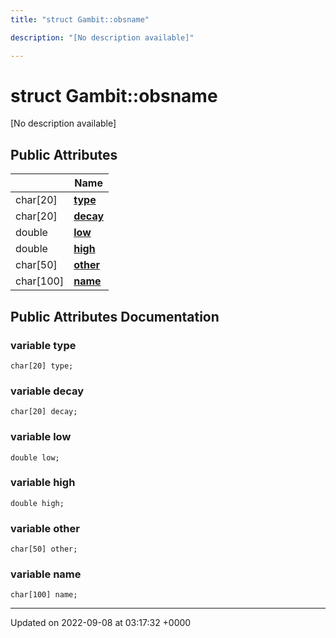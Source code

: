 ```yaml
---
title: "struct Gambit::obsname"

description: "[No description available]"

---
```


# struct Gambit::obsname



[No description available]

## Public Attributes

|                | Name           |
| -------------- | -------------- |
| char[20] | **[type](/documentation/code/classes/structgambit_1_1obsname/#variable-type)**  |
| char[20] | **[decay](/documentation/code/classes/structgambit_1_1obsname/#variable-decay)**  |
| double | **[low](/documentation/code/classes/structgambit_1_1obsname/#variable-low)**  |
| double | **[high](/documentation/code/classes/structgambit_1_1obsname/#variable-high)**  |
| char[50] | **[other](/documentation/code/classes/structgambit_1_1obsname/#variable-other)**  |
| char[100] | **[name](/documentation/code/classes/structgambit_1_1obsname/#variable-name)**  |

## Public Attributes Documentation

### variable type

```
char[20] type;
```


### variable decay

```
char[20] decay;
```


### variable low

```
double low;
```


### variable high

```
double high;
```


### variable other

```
char[50] other;
```


### variable name

```
char[100] name;
```


-------------------------------

Updated on 2022-09-08 at 03:17:32 +0000